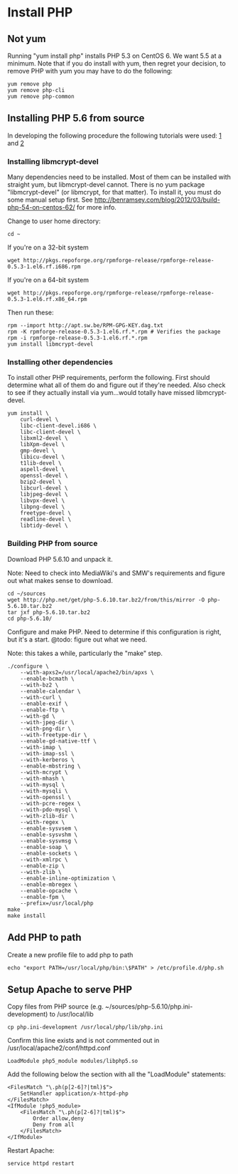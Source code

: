 # Install PHP

## Not yum
Running "yum install php" installs PHP 5.3 on CentOS 6. We want 5.5 at a minimum. Note that if you do install with yum, then regret your decision, to remove PHP with yum you may have to do the following:

```
yum remove php
yum remove php-cli
yum remove php-common
```

## Installing PHP 5.6 from source

In developing the following procedure the following tutorials were used: [1](http://benramsey.com/blog/2012/03/build-php-54-on-centos-62/) and [2](http://blog.astaz3l.com/2015/02/25/php-install-from-source/)

### Installing libmcrypt-devel

Many dependencies need to be installed. Most of them can be installed with straight yum, but libmcrypt-devel cannot. There is no yum package "libmcrypt-devel" (or libmcrypt, for that matter). To install it, you must do some manual setup first. See http://benramsey.com/blog/2012/03/build-php-54-on-centos-62/ for more info.

Change to user home directory:
```
cd ~
```

If you're on a 32-bit system
```
wget http://pkgs.repoforge.org/rpmforge-release/rpmforge-release-0.5.3-1.el6.rf.i686.rpm
```

If you're on a 64-bit system
```
wget http://pkgs.repoforge.org/rpmforge-release/rpmforge-release-0.5.3-1.el6.rf.x86_64.rpm
```

Then run these:
```
rpm --import http://apt.sw.be/RPM-GPG-KEY.dag.txt
rpm -K rpmforge-release-0.5.3-1.el6.rf.*.rpm # Verifies the package
rpm -i rpmforge-release-0.5.3-1.el6.rf.*.rpm
yum install libmcrypt-devel
```

### Installing other dependencies

To install other PHP requirements, perform the following. First should determine what all of them do and figure out if they're needed. Also check to see if they actually install via yum...would totally have missed libmcrypt-devel.

```
yum install \
    curl-devel \
    libc-client-devel.i686 \
    libc-client-devel \
    libxml2-devel \
    libXpm-devel \
    gmp-devel \
    libicu-devel \
    t1lib-devel \
    aspell-devel \
    openssl-devel \
    bzip2-devel \
    libcurl-devel \
    libjpeg-devel \
    libvpx-devel \
    libpng-devel \
    freetype-devel \
    readline-devel \
    libtidy-devel \
```

### Building PHP from source

Download PHP 5.6.10 and unpack it.

Note: Need to check into MediaWiki's and SMW's requirements and figure out what makes sense to download.

```
cd ~/sources
wget http://php.net/get/php-5.6.10.tar.bz2/from/this/mirror -O php-5.6.10.tar.bz2
tar jxf php-5.6.10.tar.bz2
cd php-5.6.10/
```

Configure and make PHP. Need to determine if this configuration is right, but it's a start. @todo: figure out what we need. 

Note: this takes a while, particularly the "make" step.

```
./configure \
    --with-apxs2=/usr/local/apache2/bin/apxs \
	--enable-bcmath \
	--with-bz2 \
	--enable-calendar \
	--with-curl \
	--enable-exif \
	--enable-ftp \
	--with-gd \
	--with-jpeg-dir \
	--with-png-dir \
	--with-freetype-dir \
	--enable-gd-native-ttf \
	--with-imap \
	--with-imap-ssl \
	--with-kerberos \
	--enable-mbstring \
	--with-mcrypt \
	--with-mhash \
	--with-mysql \
	--with-mysqli \
	--with-openssl \
	--with-pcre-regex \
	--with-pdo-mysql \
	--with-zlib-dir \
	--with-regex \
	--enable-sysvsem \
	--enable-sysvshm \
	--enable-sysvmsg \
	--enable-soap \
	--enable-sockets \
	--with-xmlrpc \
	--enable-zip \
	--with-zlib \
	--enable-inline-optimization \
	--enable-mbregex \
	--enable-opcache \
	--enable-fpm \
	--prefix=/usr/local/php
make
make install
```

## Add PHP to path

Create a new profile file to add php to path

```
echo "export PATH=/usr/local/php/bin:\$PATH" > /etc/profile.d/php.sh
```

## Setup Apache to serve PHP

Copy files from PHP source (e.g. ~/sources/php-5.6.10/php.ini-development) to /usr/local/lib

```
cp php.ini-development /usr/local/php/lib/php.ini
```

Confirm this line exists and is not commented out in /usr/local/apache2/conf/httpd.conf

```
LoadModule php5_module modules/libphp5.so
```

Add the following below the section with all the "LoadModule" statements:

```
<FilesMatch "\.ph(p[2-6]?|tml)$">
    SetHandler application/x-httpd-php
</FilesMatch>
<IfModule !php5_module>
    <FilesMatch "\.ph(p[2-6]?|tml)$">
        Order allow,deny
        Deny from all
    </FilesMatch>
</IfModule>
```

Restart Apache:

```
service httpd restart
```

